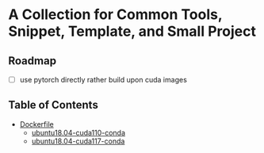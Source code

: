 # A Collection for Common Tools, Snippet, Template, and Small Project

## Roadmap

- [ ] use pytorch directly rather build upon cuda images

## Table of Contents

- [Dockerfile](/dockerfiles/README.md)
  - [ubuntu18.04-cuda110-conda](dockerfiles/ubuntu18.04-cuda110-conda)
  - [ubuntu18.04-cuda117-conda](dockerfiles/ubuntu18.04-cuda117-conda)